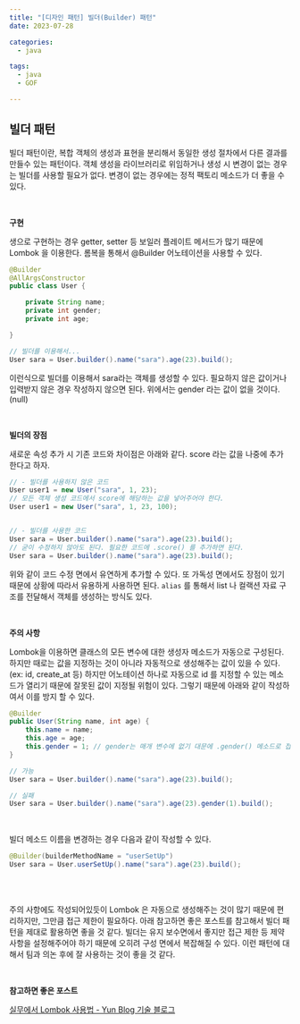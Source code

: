 ```yaml
---
title: "[디자인 패턴] 빌더(Builder) 패턴"
date: 2023-07-28

categories:
  - java

tags:
  - java
  - GOF

---
```


## 빌더 패턴

빌더 패턴이란, 복합 객체의 생성과 표현을 분리해서 동일한 생성 절차에서 다른 결과를 만들수 있는 패턴이다. 객체 생성을 라이브러리로 위임하거나 생성 시 변경이 없는 경우는 빌더를 사용할 필요가 없다. 변경이 없는 경우에는 정적 팩토리 메소드가 더 좋을 수 있다.

<br>

**구현**

생으로 구현하는 경우 getter, setter 등 보일러 플레이트 메서드가 많기 때문에 Lombok 을 이용한다. 롬복을 통해서 @Builder 어노테이션을 사용할 수 있다.

```java
@Builder
@AllArgsConstructor
public class User {

	private String name;
	private int gender;
	private int age;

}

// 빌더를 이용해서...
User sara = User.builder().name("sara").age(23).build();
```

이런식으로 빌더를 이용해서 sara라는 객체를 생성할 수 있다. 필요하지 않은 값이거나 입력받지 않은 경우 작성하지 않으면 된다. 위에서는 gender 라는 값이 없을 것이다. (null)

<br>

**빌더의 장점**

새로운 속성 추가 시 기존 코드와 차이점은 아래와 같다. score 라는 값을 나중에 추가한다고 하자. 

```java
// - 빌더를 사용하지 않은 코드
User user1 = new User("sara", 1, 23);
// 모든 객체 생성 코드에서 score에 해당하는 값을 넣어주어야 한다.
User user1 = new User("sara", 1, 23, 100);


// - 빌더를 사용한 코드
User sara = User.builder().name("sara").age(23).build();
// 굳이 수정하지 않아도 된다. 필요한 코드에 .score() 를 추가하면 된다.
User sara = User.builder().name("sara").age(23).build();
```

위와 같이 코드 수정 면에서 유연하게 추가할 수 있다. 또 가독성 면에서도 장점이 있기 때문에 상황에 따라서 유용하게 사용하면 된다. `alias` 를 통해서 list 나 컬랙션 자료 구조를 전달해서 객체를 생성하는 방식도 있다.


<br>

**주의 사항**

Lombok을 이용하면 클래스의 모든 변수에 대한 생성자 메소드가 자동으로 구성된다. 하지만 때로는 값을 지정하는 것이 아니라 자동적으로 생성해주는 값이 있을 수 있다. (ex: id, create_at 등) 하지만 어노테이션 하나로 자동으로 id 를 지정할 수 있는 메소드가 열리기 때문에 잘못된 값이 지정될 위험이 있다. 그렇기 때문에 아래와 같이 작성하여서 이를 방지 할 수 있다.

```java
@Builder
public User(String name, int age) {
	this.name = name;
	this.age = age;
	this.gender = 1; // gender는 매개 변수에 없기 대문에 .gender() 메소드로 접근되지 않는다.
}

// 가능
User sara = User.builder().name("sara").age(23).build();

// 실패
User sara = User.builder().name("sara").age(23).gender(1).build();
```

<br>


빌더 메소드 이름을 변경하는 경우 다음과 같이 작성할 수 있다.

```java
@Builder(builderMethodName = "userSetUp")
User sara = User.userSetUp().name("sara").age(23).build();
```

<br>
<br>

주의 사항에도 작성되어있듯이 Lombok 은 자동으로 생성해주는 것이 많기 때문에 편리하지만, 그만큼 접근 제한이 필요하다. 아래 참고하면 좋은 포스트를 참고해서 빌더 패턴을 제대로 활용하면 좋을 것 같다. 빌더는 유지 보수면에서 좋지만 접근 제한 등 제약 사항을 설정해주어야 하기 때문에 오히려 구성 면에서 복잡해질 수 있다. 이런 패턴에 대해서 팀과 의논 후에 잘 사용하는 것이 좋을 것 같다.

<br>

**참고하면 좋은 포스트**

[실무에서 Lombok 사용법 - Yun Blog 기술 블로그](https://cheese10yun.github.io/lombok/)


<br>
<br>
